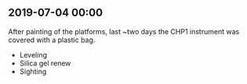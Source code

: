 
## 2019-07-04 00:00

After painting of the platforms,
last ~two days the CHP1 instrument was covered with a plastic bag.

- Leveling
- Silica gel renew
- Sighting


